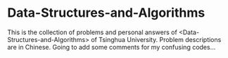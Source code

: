 # Data-Structures-and-Algorithms
This is the collection of problems and personal answers of \<Data-Structures-and-Algorithms\> of Tsinghua University. 
Problem descriptions are in Chinese. 
Going to add some comments for my confusing codes…